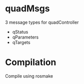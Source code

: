 # quadMsgs
3 message types for quadController
- qStatus
- qParameters
- qTargets

# Compilation
Compile using rosmake
